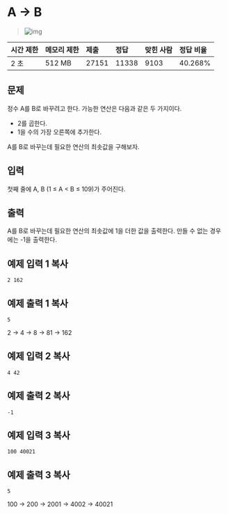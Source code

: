 # A → B

> ![img](https://d2gd6pc034wcta.cloudfront.net/tier/9.svg) 

| 시간 제한 | 메모리 제한 | 제출  | 정답  | 맞힌 사람 | 정답 비율 |
| :-------- | :---------- | :---- | :---- | :-------- | :-------- |
| 2 초      | 512 MB      | 27151 | 11338 | 9103      | 40.268%   |

## 문제

정수 A를 B로 바꾸려고 한다. 가능한 연산은 다음과 같은 두 가지이다.

- 2를 곱한다.
- 1을 수의 가장 오른쪽에 추가한다. 

A를 B로 바꾸는데 필요한 연산의 최솟값을 구해보자.

## 입력

첫째 줄에 A, B (1 ≤ A < B ≤ 109)가 주어진다.

## 출력

A를 B로 바꾸는데 필요한 연산의 최솟값에 1을 더한 값을 출력한다. 만들 수 없는 경우에는 -1을 출력한다.

## 예제 입력 1 복사

```
2 162
```

## 예제 출력 1 복사

```
5
```

2 → 4 → 8 → 81 → 162

## 예제 입력 2 복사

```
4 42
```

## 예제 출력 2 복사

```
-1
```

## 예제 입력 3 복사

```
100 40021
```

## 예제 출력 3 복사

```
5
```

100 → 200 → 2001 → 4002 → 40021